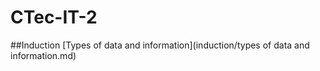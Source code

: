 CTec-IT-2
=========
##Induction
[Types of data and information](induction/types of data and information.md)
